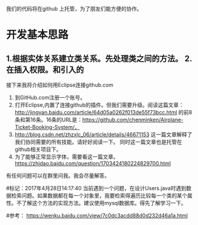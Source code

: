 我们的代码将在github 上托管，为了朋友们能方便的协作。

# 开发基本思路
1.根据实体关系建立类关系。先处理类之间的方法。
2.在插入权限。和引入的
---
接下来我将介绍如何用Eclipse连接github.com
1. 到GitHub.com注册一个账号。
2. 打开Eclipse,内置了连接github的插件。但我们需要升级。阅读这篇文章：http://jingyan.baidu.com/article/64d05a0262f013de55f73bcc.html
的前8条和第16条。16条的URL是：https://github.com/chenminken/Airplane-Ticket-Booking-System/，
3. http://blog.csdn.net/zhzxlc_06/article/details/46671153 这一篇文章解释了我们协同需要的所有技能。请好好阅读一下。
同时这一篇文章也是托管在github相关项目下。
4. 为了能够正常显示字体，需要看这一篇文章。https://zhidao.baidu.com/question/1703424180224829700.html

有任何问题可以在群里问我。我会尽量解答。

#标记：2017年4月28日14:17:40
当前遇到一个问题，在设计Users.java时遇到数据检索问题。如果数据都在每一个对象里，我要检索得遍历比较每一个类的某个属性。不了解这个方法的实现方法。建议使用mysql数据库。得先了解学习一下。

#参考：
https://wenku.baidu.com/view/7c0dc3acdd88d0d232d46a1a.html
